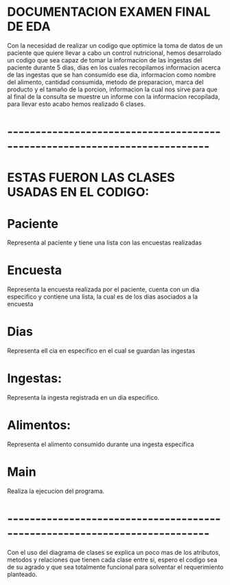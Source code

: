 # DOCUMENTACION EXAMEN FINAL DE EDA
Con la necesidad de realizar un codigo que optimice la toma de datos 
de un paciente que quiere llevar a cabo un control nutricional, hemos 
desarrolado un codigo que sea capaz de tomar la informacion de las 
ingestas del paciente durante 5 dias, dias en los cuales recopilamos 
informacion acerca de las ingestas que se han consumido ese dia, 
informacion como nombre del alimento, cantidad consumida, metodo de 
preparacion, marca del producto y el tamaño de la porcion, informacion 
la cual nos sirve para que al final de la consulta se muestre un informe 
con la informacion recopilada, para llevar esto acabo hemos realizado 6 
clases.

# --------------------------------------------------------------------------
# ESTAS FUERON LAS CLASES USADAS EN EL CODIGO: 

# Paciente
Representa al paciente y tiene una lista con las encuestas realizadas

# Encuesta
Representa la encuesta realizada por el paciente, cuenta con un dia especifico y contiene una lista, la cual es de los dias asociados a la encuesta

# Dias
Representa ell cia en especifico en el cual se guardan las ingestas

# Ingestas: 
Representa la ingesta registrada en un dia especifico. 

# Alimentos: 
Representa el alimento consumido durante una ingesta especifica

# Main
Realiza la ejecucion del programa.

# --------------------------------------------------------------------------

Con el uso del diagrama de clases se explica un poco mas de los atributos, metodos y relaciones 
que tienen cada clase entre si, espero el codigo sea de su agrado y que sea totalmente funcional 
para solventar el requerimiento planteado.
